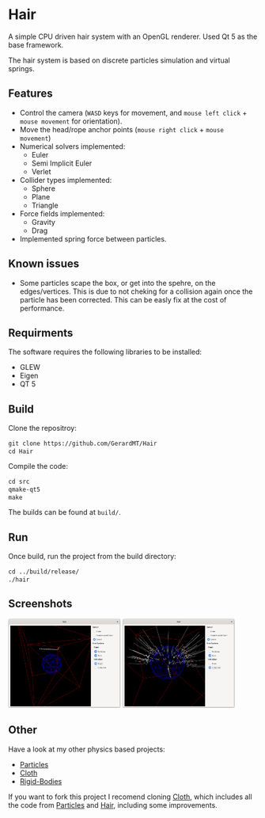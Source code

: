 # Hair
A simple CPU driven hair system with an OpenGL renderer. Used Qt 5 as the base framework.

The hair system is based on discrete particles simulation and virtual springs.

## Features
- Control the camera (`WASD` keys for movement, and `mouse left click` + `mouse movement` for orientation).
- Move the head/rope anchor points (`mouse right click` + `mouse movement`)
- Numerical solvers implemented:
	- Euler
	- Semi Implicit Euler
	- Verlet
- Collider types implemented:
	- Sphere
	- Plane
	- Triangle
- Force fields implemented:
	- Gravity
	- Drag
- Implemented spring force between particles.

## Known issues
- Some particles scape the box, or get into the spehre, on the edges/vertices. This is due to not cheking for a collision again once the particle has been corrected. This can be easly fix at the cost of performance.

## Requirments
The software requires the following libraries to be installed:
- GLEW
- Eigen
- QT 5

## Build
Clone the repositroy:

	git clone https://github.com/GerardMT/Hair
	cd Hair

Compile the code:

    cd src
    qmake-qt5
    make

The builds can be found at `build/`.

## Run
Once build, run the project from the build directory:

	cd ../build/release/
	./hair

## Screenshots
<img src="docs/screenshots/rope.gif" alt="Rope" width="45%"> <img src="docs/screenshots/hair.gif" alt="Hair" width="45%">

## Other
Have a look at my other physics based projects:
- [Particles](https://github.com/GerardMT/Particles)
- [Cloth](https://github.com/GerardMT/Cloth)
- [Rigid-Bodies](https://github.com/GerardMT/Rigid-Bodies)

If you want to fork this project I recomend cloning [Cloth](https://github.com/GerardMT/Cloth), which includes all the code from [Particles](https://github.com/GerardMT/Particles) and [Hair](https://github.com/GerardMT/Hair), including some improvements.